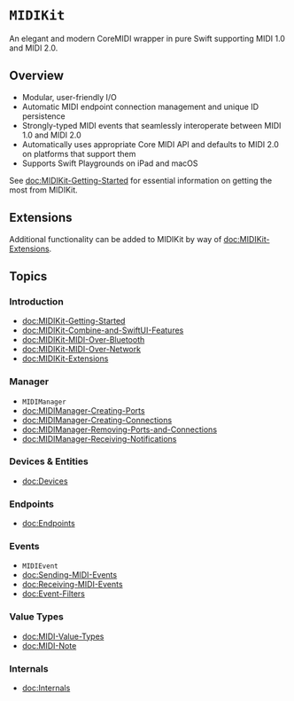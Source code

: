 # ``MIDIKit``

An elegant and modern CoreMIDI wrapper in pure Swift supporting MIDI 1.0 and MIDI 2.0.

## Overview

- Modular, user-friendly I/O
- Automatic MIDI endpoint connection management and unique ID persistence
- Strongly-typed MIDI events that seamlessly interoperate between MIDI 1.0 and MIDI 2.0
- Automatically uses appropriate Core MIDI API and defaults to MIDI 2.0 on platforms that support them
- Supports Swift Playgrounds on iPad and macOS

See <doc:MIDIKit-Getting-Started> for essential information on getting the most from MIDIKit.

## Extensions

Additional functionality can be added to MIDIKit by way of <doc:MIDIKit-Extensions>.

## Topics

### Introduction

- <doc:MIDIKit-Getting-Started>
- <doc:MIDIKit-Combine-and-SwiftUI-Features>
- <doc:MIDIKit-MIDI-Over-Bluetooth>
- <doc:MIDIKit-MIDI-Over-Network>
- <doc:MIDIKit-Extensions>

### Manager

- ``MIDIManager``
- <doc:MIDIManager-Creating-Ports>
- <doc:MIDIManager-Creating-Connections>
- <doc:MIDIManager-Removing-Ports-and-Connections>
- <doc:MIDIManager-Receiving-Notifications>

### Devices & Entities

- <doc:Devices>

### Endpoints

- <doc:Endpoints>

### Events

- ``MIDIEvent``
- <doc:Sending-MIDI-Events>
- <doc:Receiving-MIDI-Events>
- <doc:Event-Filters>

### Value Types

- <doc:MIDI-Value-Types>
- <doc:MIDI-Note>

### Internals

- <doc:Internals>
